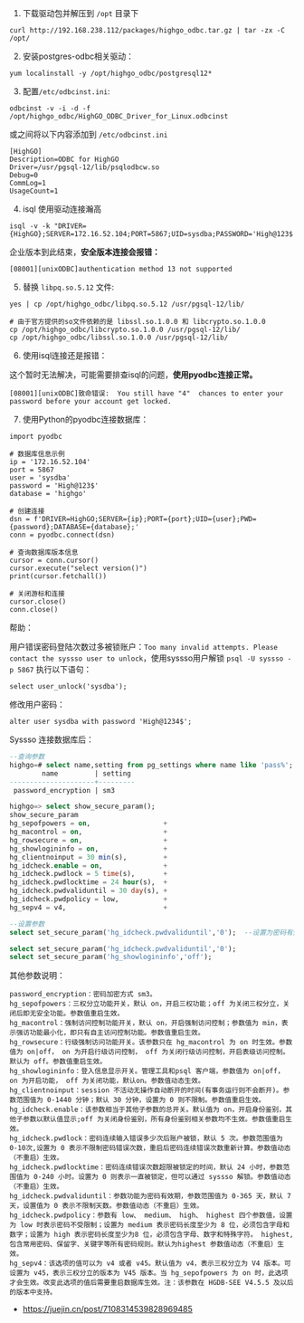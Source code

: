
1. 下载驱动包并解压到 `/opt` 目录下

```
curl http://192.168.238.112/packages/highgo_odbc.tar.gz | tar -zx -C /opt/
```

2. 安装postgres-odbc相关驱动：

```
yum localinstall -y /opt/highgo_odbc/postgresql12*
```

3. 配置`/etc/odbcinst.ini`:

```
odbcinst -v -i -d -f /opt/highgo_odbc/HighGO_ODBC_Driver_for_Linux.odbcinst
```

或之间将以下内容添加到 `/etc/odbcinst.ini`

```
[HighGO]
Description=ODBC for HighGO
Driver=/usr/pgsql-12/lib/psqlodbcw.so
Debug=0
CommLog=1
UsageCount=1
```

4. isql 使用驱动连接瀚高

```
isql -v -k "DRIVER={HighGO};SERVER=172.16.52.104;PORT=5867;UID=sysdba;PASSWORD='High@123$';DATABASE=highgo;"
```

企业版本到此结束，**安全版本连接会报错：**

```
[08001][unixODBC]authentication method 13 not supported
```

5. 替换 `libpq.so.5.12` 文件:


```
yes | cp /opt/highgo_odbc/libpq.so.5.12 /usr/pgsql-12/lib/

# 由于官方提供的so文件依赖的是 libssl.so.1.0.0 和 libcrypto.so.1.0.0
cp /opt/highgo_odbc/libcrypto.so.1.0.0 /usr/pgsql-12/lib/
cp /opt/highgo_odbc/libssl.so.1.0.0 /usr/pgsql-12/lib/
```

6. 使用isql连接还是报错：

这个暂时无法解决，可能需要排查isql的问题，**使用pyodbc连接正常。**

```
[08001][unixODBC]致命错误:  You still have "4"  chances to enter your password before your account get locked.
```

7. 使用Python的pyodbc连接数据库：

```
import pyodbc

# 数据库信息示例
ip = '172.16.52.104'
port = 5867
user = 'sysdba'
password = 'High@123$'
database = 'highgo'

# 创建连接
dsn = f'DRIVER=HighGO;SERVER={ip};PORT={port};UID={user};PWD={password};DATABASE={database};'
conn = pyodbc.connect(dsn)

# 查询数据库版本信息
cursor = conn.cursor()
cursor.execute("select version()")
print(cursor.fetchall())

# 关闭游标和连接
cursor.close()
conn.close()
```


帮助：

用户错误密码登陆次数过多被锁账户：`Too many invalid attempts. Please contact the syssso user to unlock`，使用syssso用户解锁 `psql -U syssso -p 5867`  执行以下语句：

```
select user_unlock('sysdba');
```

修改用户密码：

```
alter user sysdba with password 'High@1234$';
```

Syssso 连接数据库后：

```sql
--查询参数
highgo=# select name,setting from pg_settings where name like 'pass%';
        name         | setting
---------------------+---------
 password_encryption | sm3

highgo=> select show_secure_param();
show_secure_param
hg_sepofpowers = on,                  +
hg_macontrol = on,                    +
hg_rowsecure = on,                    +
hg_showlogininfo = on,                +
hg_clientnoinput = 30 min(s),         +
hg_idcheck.enable = on,               +
hg_idcheck.pwdlock = 5 time(s),       +
hg_idcheck.pwdlocktime = 24 hour(s),  +
hg_idcheck.pwdvaliduntil = 30 day(s), +
hg_idcheck.pwdpolicy = low,           +
hg_sepv4 = v4,                        +

--设置参数
select set_secure_param('hg_idcheck.pwdvaliduntil','0');  --设置为密码有效期不限制

```


```sql
select set_secure_param('hg_idcheck.pwdvaliduntil','0');
select set_secure_param('hg_showlogininfo','off');
```

其他参数说明：

```
password_encryption：密码加密方式 sm3。
hg_sepofpowers：三权分立功能开关，默认 on，开启三权功能；off 为关闭三权分立，关闭后即无安全功能。参数值重启生效。
hg_macontrol：强制访问控制功能开关，默认 on，开启强制访问控制；参数值为 min，表示强访功能最小化，即只有自主访问控制功能。参数值重启生效。
hg_rowsecure：行级强制访问功能开关。该参数只在 hg_macontrol 为 on 时生效。参数值为 on|off， on 为开启行级访问控制， off 为关闭行级访问控制，开启表级访问控制。默认为 off。参数值重启生效。
hg_showlogininfo：登入信息显示开关。管理工具和psql 客户端，参数值为 on|off， on 为开启功能， off 为关闭功能，默认on。参数值动态生效。
hg_clientnoinput：session 不活动无操作自动断开的时间(有事务运行则不会断开)。参数范围值为 0-1440 分钟；默认 30 分钟，设置为 0 则不限制。参数值重启生效。
hg_idcheck.enable：该参数相当于其他子参数的总开关。默认值为 on，开启身份鉴别，其他子参数以默认值显示;off 为关闭身份鉴别，所有身份鉴别相关参数均不生效。参数值重启生效。
hg_idcheck.pwdlock：密码连续输入错误多少次后账户被锁，默认 5 次。参数范围值为 0-10次,设置为 0 表示不限制密码错误次数，重启后密码连续错误次数重新计算。参数值动态（不重启）生效。
hg_idcheck.pwdlocktime：密码连续错误次数超限被锁定的时间，默认 24 小时，参数范围值为 0-240 小时。设置为 0 则表示一直被锁定，但可以通过 syssso 解锁。参数值动态（不重启）生效。
hg_idcheck.pwdvaliduntil：参数功能为密码有效期，参数范围值为 0-365 天，默认 7 天，设置值为 0 表示不限制天数。参数值动态（不重启）生效。
hg_idcheck.pwdpolicy：参数有 low、 medium、 high、 highest 四个参数值，设置为 low 时表示密码不受限制；设置为 medium 表示密码长度至少为 8 位，必须包含字母和数字；设置为 high 表示密码长度至少为8 位，必须包含字母、数字和特殊字符。 highest,包含常用密码、保留字、关键字等所有密码规则。默认为highest 参数值动态（不重启）生效。
hg_sepv4：该选项的值可以为 v4 或者 v45。默认值为 v4，表示三权分立为 V4 版本。可设置为 v45，表示三权分立的版本为 V45 版本。当 hg_sepofpowers 为 on 时，此选项才会生效。改变此选项的值后需要重启数据库生效。注：该参数在 HGDB-SEE V4.5.5 及以后的版本中支持。
```

- https://juejin.cn/post/7108314539828969485